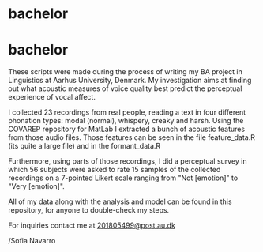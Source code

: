 # bachelor

# bachelor

These scripts were made during the process of writing my BA project in Linguistics at Aarhus University, Denmark. 
My investigation aims at finding out what acoustic measures of voice quality best predict the perceptual
experience of vocal affect.

I collected 23 recordings from real people, reading a text in four different phonation types: modal (normal), whispery, creaky and harsh. 
Using the COVAREP repository for MatLab I extracted a bunch of acoustic features from those audio files. Those features can be seen
in the file feature_data.R (its quite a large file) and in the formant_data.R

Furthermore, using parts of those recordings, I did a perceptual survey in which 56 subjects were asked to rate 15 samples of the collected recordings
on a 7-pointed Likert scale ranging from "Not [emotion]" to "Very [emotion]".

All of my data along with the analysis and model can be found in this repository, for anyone to double-check my steps.

For inquiries contact me at 201805499@post.au.dk

/Sofia Navarro
